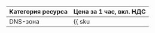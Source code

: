 | Категория ресурса | Цена за 1 час, вкл. НДС |
| --- | --- |
| DNS-зона | {{ sku|RUB|dns.zones.v1|string }} |